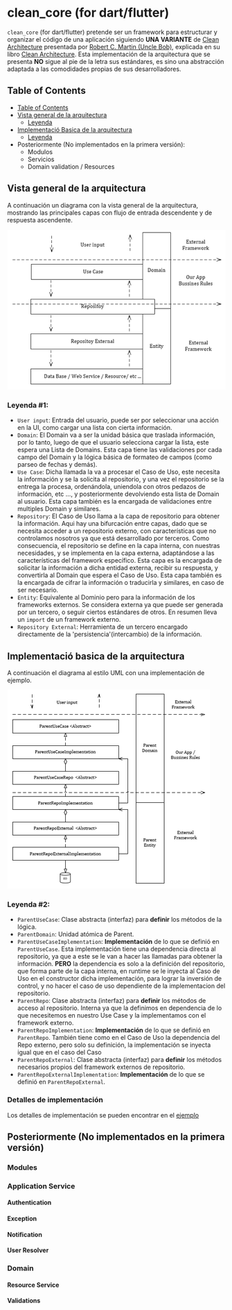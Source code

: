 # clean_core (for dart/flutter)

`clean_core` (for dart/flutter) pretende ser un framework para estructurar y organizar el código de una aplicación siguiendo **UNA VARIANTE** de [Clean Architecture](https://blog.cleancoder.com/uncle-bob/2012/08/13/the-clean-architecture.html) presentada por [Robert C. Martin (Uncle Bob)](https://en.wikipedia.org/wiki/Robert_C._Martin), explicada en su libro [Clean Architecture](https://sites.google.com/eq.greatbooklibrary.com/budalngaret35/pdfbook-download-clean-architecture-by-robert-c-martin).
Esta implementación de la arquitectura que se presenta **NO** sigue al pie de la letra sus estándares, es sino una abstracción adaptada a las comodidades propias de sus desarrolladores.

## Table of Contents
  - [Table of Contents](#table-of-contents)
  - [Vista general de la arquitectura](#Vista-general-de-la-arquitectura)
    - [Leyenda](#leyenda-#1)
  - [Implementació Basica de la arquitectura](#implementació-basica-de-la-arquitectura)
    - [Leyenda](#leyenda-#2)
  - Posteriormente (No implementados en la primera versión):
    - Modulos
    - Servicios
    - Domain validation / Resources

## Vista general de la arquitectura
A continuación un diagrama con la vista general de la arquitectura, mostrando las principales capas con flujo de entrada descendente y de respuesta ascendente.

![](docs/General_Architecture.PNG?raw=true "Arquitectura General")

### Leyenda #1:
- `User input`: Entrada del usuario, puede ser por seleccionar una acción en la UI, como cargar una lista con cierta información.
- `Domain`: El Domain va a ser la unidad básica que traslada información, por lo tanto, luego de que el usuario selecciona cargar la lista, este espera una Lista de Domains. Esta capa tiene las validaciones por cada campo del Domain y la lógica básica de formateo de campos (como parseo de fechas y demás).
- `Use Case`: Dicha llamada la va a procesar el Caso de Uso, este necesita la información y se la solicita al repositorio, y una vez el repositorio se la entrega la procesa, ordenándola, uniendola con otros pedazos de información, etc ..., y posteriormente devolviendo esta lista de Domain al usuario. Esta capa también es la encargada de validaciones entre multiples Domain y similares.
- `Repository`: El Caso de Uso llama a la capa de repositorio para obtener la información. Aqui hay una bifurcación entre capas, dado que se necesita acceder a un repositorio externo, con características que no controlamos nosotros ya que está desarrollado por terceros. Como consecuencia, el repositorio se define en la capa interna, con nuestras necesidades, y se implementa en la capa externa, adaptándose a las características del framework específico. Esta capa es la encargada de solicitar la información a dicha entidad externa, recibir su respuesta, y convertirla al Domain que espera el Caso de Uso. Esta capa también es la encargada de cifrar la información o traducirla y similares, en caso de ser necesario.
- `Entity`: Equivalente al Dominio pero para la información de los frameworks externos. Se considera externa ya que puede ser generada por un tercero, o seguir ciertos estándares de otros. En resumen lleva un `import` de un framework externo.
- `Repository External`: Herramienta de un tercero encargado directamente de la 'persistencia'(intercambio) de la información.


## Implementació basica de la arquitectura
A continuación el diagrama al estilo UML con una implementación de ejemplo.

![](docs/Impl_Architecture_UML.PNG "Implementación Arquitectura UML")

### Leyenda #2:
- `ParentUseCase`: Clase abstracta (interfaz) para **definir** los métodos de la lógica.
- `ParentDomain`: Unidad atómica de Parent.
- `ParentUseCaseImplementation`: **Implementación** de lo que se definió en `ParentUseCase`. Esta implementación tiene una dependencia directa al repositorio, ya que a este se le van a hacer las llamadas para obtener la información. **PERO** la dependencia es solo a la definición del repositorio, que forma parte de la capa interna, en runtime se le inyecta al Caso de Uso en el constructor dicha implementación, para lograr la inversión de control, y no hacer el caso de uso dependiente de la implementacion del repositorio.
- `ParentRepo`: Clase abstracta (interfaz) para **definir** los métodos de acceso al repositorio. Interna ya que la definimos en dependencia de lo que necesitemos en nuestro Use Case y la implementamos con el framework externo.
- `ParentRepoImplementation`: **Implementación** de lo que se definió en `ParentRepo`. También tiene como en el Caso de Uso la dependencia del Repo externo, pero solo su definición, la implementación se inyecta igual que en el caso del Caso 
- `ParentRepoExternal`: Clase abstracta (interfaz) para **definir** los métodos necesarios propios del framework externos de repositorio.
- `ParentRepoExternalImplementation`: **Implementación** de lo que se definió en `ParentRepoExternal`.

### Detalles de implementación
Los detalles de implementación se pueden encontrar en el [ejemplo](https://github.com/JesusHdezWaterloo/clean-core-flutter/tree/develop/example)



## Posteriormente (No implementados en la primera versión)
### Modules

### Application Service
#### Authentication

#### Exception

#### Notification

#### User Resolver

### Domain
#### Resource Service
#### Validations